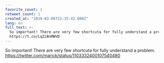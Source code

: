 ```yaml
---
favorite_count: 1
retweet_count: 1
created_at: "2019-03-06T22:35:42.000Z"
lang: en
full_text: >-
  So important! There are very few shortcuta for fully understand a problem.
  https://t.co/LqZiBnMWVD
---
```


So important! There are very few shortcuta for fully understand a problem.
<https://twitter.com/marick/status/1103332400107540480>
